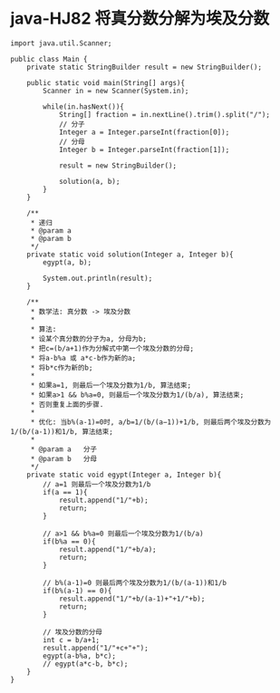 # java-HJ82 将真分数分解为埃及分数


    import java.util.Scanner;
    
    public class Main {
        private static StringBuilder result = new StringBuilder();
    
        public static void main(String[] args){
            Scanner in = new Scanner(System.in);
    
            while(in.hasNext()){
                String[] fraction = in.nextLine().trim().split("/");
                // 分子
                Integer a = Integer.parseInt(fraction[0]);
                // 分母
                Integer b = Integer.parseInt(fraction[1]);
    
                result = new StringBuilder();
    
                solution(a, b);
            }
        }
    
        /**
         * 递归
         * @param a
         * @param b
         */
        private static void solution(Integer a, Integer b){
            egypt(a, b);
    
            System.out.println(result);
        }
    
        /**
         * 数学法: 真分数 -> 埃及分数
         * 
         * 算法:
         * 设某个真分数的分子为a, 分母为b;
         * 把c=(b/a+1)作为分解式中第一个埃及分数的分母;
         * 将a-b%a 或 a*c-b作为新的a;
         * 将b*c作为新的b;
         * 
         * 如果a=1, 则最后一个埃及分数为1/b, 算法结束;
         * 如果a>1 && b%a=0, 则最后一个埃及分数为1/(b/a), 算法结束;
         * 否则重复上面的步骤.
         * 
         * 优化: 当b%(a-1)=0时, a/b=1/(b/(a−1))+1/b, 则最后两个埃及分数为1/(b/(a-1))和1/b, 算法结束;
         * 
         * @param a   分子
         * @param b   分母
         */
        private static void egypt(Integer a, Integer b){
            // a=1 则最后一个埃及分数为1/b
            if(a == 1){
                result.append("1/"+b);
                return;
            }
    
            // a>1 && b%a=0 则最后一个埃及分数为1/(b/a)
            if(b%a == 0){
                result.append("1/"+b/a);
                return;
            }
    
            // b%(a-1)=0 则最后两个埃及分数为1/(b/(a-1))和1/b
            if(b%(a-1) == 0){
                result.append("1/"+b/(a-1)+"+1/"+b);
                return;
            }
    
            // 埃及分数的分母
            int c = b/a+1;
            result.append("1/"+c+"+");
            egypt(a-b%a, b*c);
            // egypt(a*c-b, b*c);
        }
    }

  


